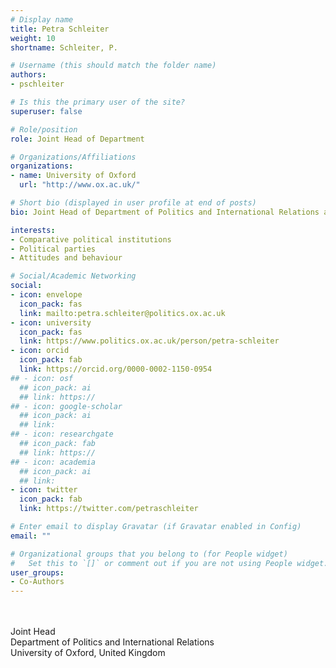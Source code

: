 ```yaml
---
# Display name
title: Petra Schleiter
weight: 10
shortname: Schleiter, P.

# Username (this should match the folder name)
authors:
- pschleiter

# Is this the primary user of the site?
superuser: false

# Role/position
role: Joint Head of Department

# Organizations/Affiliations
organizations:
- name: University of Oxford
  url: "http://www.ox.ac.uk/"

# Short bio (displayed in user profile at end of posts)
bio: Joint Head of Department of Politics and International Relations and Professor of Comparative Politics at the University of Oxford, United Kingdom.

interests:
- Comparative political institutions
- Political parties
- Attitudes and behaviour

# Social/Academic Networking
social:
- icon: envelope
  icon_pack: fas
  link: mailto:petra.schleiter@politics.ox.ac.uk
- icon: university
  icon_pack: fas
  link: https://www.politics.ox.ac.uk/person/petra-schleiter
- icon: orcid
  icon_pack: fab
  link: https://orcid.org/0000-0002-1150-0954
## - icon: osf
  ## icon_pack: ai
  ## link: https://
## - icon: google-scholar
  ## icon_pack: ai
  ## link:
## - icon: researchgate
  ## icon_pack: fab
  ## link: https://
## - icon: academia
  ## icon_pack: ai
  ## link:
- icon: twitter
  icon_pack: fab
  link: https://twitter.com/petraschleiter

# Enter email to display Gravatar (if Gravatar enabled in Config)
email: ""

# Organizational groups that you belong to (for People widget)
#   Set this to `[]` or comment out if you are not using People widget.
user_groups:
- Co-Authors
---
```


\
\
Joint Head \
Department of Politics and International Relations \
University of Oxford, United Kingdom
